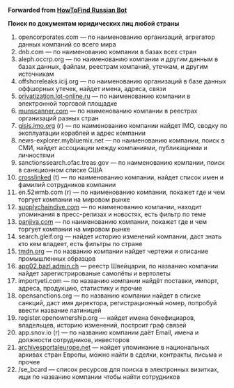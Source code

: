 **Forwarded from [HowToFind Russian Bot](https://t.me/HowToFindRU_Robot)**

**Поиск по документам юридических лиц любой страны**

1. opencorporates.com — по наименованию организаций, агрегатор данных компаний со всего мира
2. dnb.com — по наименованию компании в базах всех стран
3. aleph.occrp.org — по наименованию компании и другим данным в базах данных, файлам, реестрам компаний, утечкам, и другим источникам
4. offshoreleaks.icij.org — по наименованию организаций в базе данных оффшорных утечек, найдет имена, адреса, связи
5. [privatization.lot-online.ru](https://privatization.lot-online.ru/) — по наименованию компании в электронной торговой площадке
6. [munscanner.com](https://munscanner.com/dbs/) — по наименованию компании в реестрах организаций разных стран
7. [gisis.imo.org](https://gisis.imo.org/Public/Default.aspx) (r) — по наименованию компании найдет IMO, сводку по эксплуатации кораблей и адрес компании
8. news-explorer.mybluemix.net — по наименованию компании, поиск в СМИ, найдет ассоциации между компаниями, публикациями и личностями
9. sanctionssearch.ofac.treas.gov — по наименованию компании, поиск в санкционном списке США
10. [crosslinked](https://github.com/m8r0wn/crosslinked) (t) — по наименованию компании, найдет список имен и фамилий сотрудников компании
11. en.52wmb.com (r) — по наименованию компании, покажет где и чем торгует компании на мировом рынке
12. [supplychaindive.com](https://www.supplychaindive.com/search/) — по наименованию компании, находит упоминания в пресс-релизах и новостях, есть фильтр по теме
13. [panjiva.com](http://panjiva.com/search) — по наименованию компании, покажет где и чем торгует компании на мировом рынке
14. search.gleif.org — найдет историю изменений компании, даст знать кто кем владеет, есть фильтры по стране
15. [tmdn.org](https://www.tmdn.org/tmdsview-web/#/dsview) — по названию компании найдет чертежи и описание промышленных образцов
16. [app02.bazl.admin.ch](https://app02.bazl.admin.ch/web/bazl/en/#/lfr/search) — реестр Швейцарии, по названию компании найдет зарегистрированые самолёты и вертолеты
17. importyeti.com — по названию компании найдёт поставки, импорт, адреса, продукцию, статистику и прочие
18. opensanctions.org — по названию компании найдет в списке санкций, даст имя директора, регистрационный номер, попробуй ввести название латиницей
19. register.openownership.org — найдет имена бенефициаров, владельцев, историю изменений, построит граф связей
20. app.snov.io (r) — по названию компании даёт Email, имена и должности сотрудников, инвесторов
21. [archivesportaleurope.net](https://www.archivesportaleurope.net/advanced-search/search-in-archives/) — найдет упоминание в национальных архивах стран Европы, можно найти в сделки, контракты, письма и прочее
22. /se_bcard — список ресурсов для поиска в электронных визитках, ищи по названию компании чтобы найти сотрудников